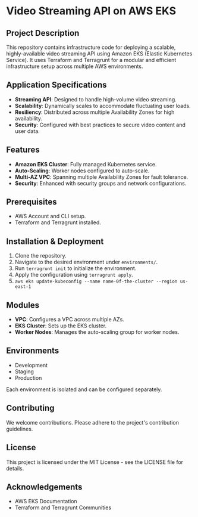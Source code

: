 # Video Streaming API on AWS EKS

## Project Description

This repository contains infrastructure code for deploying a scalable, highly-available video streaming API using Amazon EKS (Elastic Kubernetes Service). It uses Terraform and Terragrunt for a modular and efficient infrastructure setup across multiple AWS environments.

## Application Specifications

- **Streaming API**: Designed to handle high-volume video streaming.
- **Scalability**: Dynamically scales to accommodate fluctuating user loads.
- **Resiliency**: Distributed across multiple Availability Zones for high availability.
- **Security**: Configured with best practices to secure video content and user data.

## Features

- **Amazon EKS Cluster**: Fully managed Kubernetes service.
- **Auto-Scaling**: Worker nodes configured to auto-scale.
- **Multi-AZ VPC**: Spanning multiple Availability Zones for fault tolerance.
- **Security**: Enhanced with security groups and network configurations.

## Prerequisites

- AWS Account and CLI setup.
- Terraform and Terragrunt installed.

## Installation & Deployment

1. Clone the repository.
2. Navigate to the desired environment under `environments/`.
3. Run `terragrunt init` to initialize the environment.
4. Apply the configuration using `terragrunt apply`.
5. `aws eks update-kubeconfig --name name-0f-the-cluster --region us-east-1`

## Modules

- **VPC**: Configures a VPC across multiple AZs.
- **EKS Cluster**: Sets up the EKS cluster.
- **Worker Nodes**: Manages the auto-scaling group for worker nodes.

## Environments

- Development
- Staging
- Production

Each environment is isolated and can be configured separately.

## Contributing

We welcome contributions. Please adhere to the project's contribution guidelines.

## License

This project is licensed under the MIT License - see the LICENSE file for details.

## Acknowledgements

- AWS EKS Documentation
- Terraform and Terragrunt Communities
